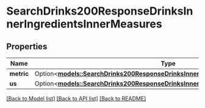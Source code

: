 # SearchDrinks200ResponseDrinksInnerIngredientsInnerMeasures

## Properties

Name | Type | Description | Notes
------------ | ------------- | ------------- | -------------
**metric** | Option<[**models::SearchDrinks200ResponseDrinksInnerIngredientsInnerMeasuresMetric**](searchDrinks_200_response_drinks_inner_ingredients_inner_measures_metric.md)> |  | [optional]
**us** | Option<[**models::SearchDrinks200ResponseDrinksInnerIngredientsInnerMeasuresUs**](searchDrinks_200_response_drinks_inner_ingredients_inner_measures_us.md)> |  | [optional]

[[Back to Model list]](../README.md#documentation-for-models) [[Back to API list]](../README.md#documentation-for-api-endpoints) [[Back to README]](../README.md)


